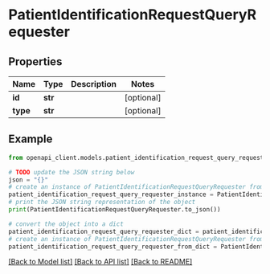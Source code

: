 # PatientIdentificationRequestQueryRequester


## Properties

Name | Type | Description | Notes
------------ | ------------- | ------------- | -------------
**id** | **str** |  | [optional] 
**type** | **str** |  | [optional] 

## Example

```python
from openapi_client.models.patient_identification_request_query_requester import PatientIdentificationRequestQueryRequester

# TODO update the JSON string below
json = "{}"
# create an instance of PatientIdentificationRequestQueryRequester from a JSON string
patient_identification_request_query_requester_instance = PatientIdentificationRequestQueryRequester.from_json(json)
# print the JSON string representation of the object
print(PatientIdentificationRequestQueryRequester.to_json())

# convert the object into a dict
patient_identification_request_query_requester_dict = patient_identification_request_query_requester_instance.to_dict()
# create an instance of PatientIdentificationRequestQueryRequester from a dict
patient_identification_request_query_requester_from_dict = PatientIdentificationRequestQueryRequester.from_dict(patient_identification_request_query_requester_dict)
```
[[Back to Model list]](../README.md#documentation-for-models) [[Back to API list]](../README.md#documentation-for-api-endpoints) [[Back to README]](../README.md)


